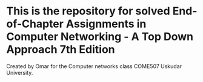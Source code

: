 # This is the repository for solved End-of-Chapter Assignments in Computer Networking - A Top Down Approach 7th Edition

Created by Omar for the Computer networks class COME507 Uskudar University.

